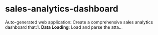 # sales-analytics-dashboard
Auto-generated web application: Create a comprehensive sales analytics dashboard that:1. **Data Loading**: Load and parse the atta...
